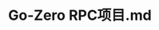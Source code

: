 ---
layout: post
title: Go-Zero RPC项目.md
categories: [Go-Zero]
description: Go-Zero
keywords: Go-Zero
mermaid: false
sequence: false
flow: false
mathjax: false
mindmap: false
mindmap2: false
---